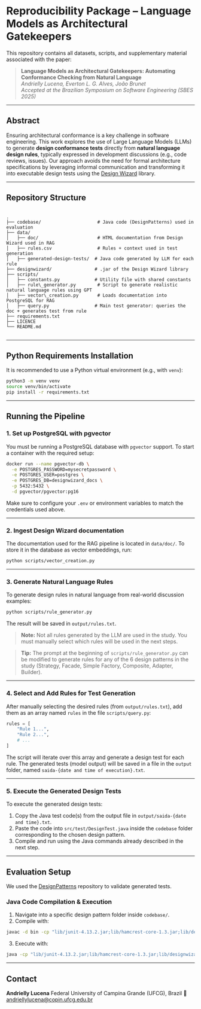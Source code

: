 # Reproducibility Package – Language Models as Architectural Gatekeepers

This repository contains all datasets, scripts, and supplementary material associated with the paper:

> **Language Models as Architectural Gatekeepers: Automating Conformance Checking from Natural Language**  
> *Andrielly Lucena, Everton L. G. Alves, João Brunet*  
> *Accepted at the Brazilian Symposium on Software Engineering (SBES 2025)*

---

## Abstract

Ensuring architectural conformance is a key challenge in software engineering. This work explores the use of Large Language Models (LLMs) to generate **design conformance tests** directly from **natural language design rules**, typically expressed in development discussions (e.g., code reviews, issues). Our approach avoids the need for formal architecture specifications by leveraging informal communication and transforming it into executable design tests using the [Design Wizard](https://github.com/joaoarthurbm/designwizard) library.

---

## Repository Structure

```

.
├── codebase/                     # Java code (DesignPatterns) used in evaluation
├── data/
│   ├── doc/                      # HTML documentation from Design Wizard used in RAG
│   ├── rules.csv                 # Rules + context used in test generation
│   ├── generated-design-tests/  # Java code generated by LLM for each rule
├── designwizard/                # .jar of the Design Wizard library
├── scripts/
│   ├── constants.py             # Utility file with shared constants
│   ├── rule\_generator.py        # Script to generate realistic natural language rules using GPT
│   ├── vector\_creation.py       # Loads documentation into PostgreSQL for RAG
│   ├── query.py                 # Main test generator: queries the doc + generates test from rule
├── requirements.txt
├── LICENCE
└── README.md


````

---

## Python Requirements Installation

It is recommended to use a Python virtual environment (e.g., with `venv`):

```bash
python3 -m venv venv
source venv/bin/activate
pip install -r requirements.txt
```

---

## Running the Pipeline

### 1. Set up PostgreSQL with pgvector

You must be running a PostgreSQL database with `pgvector` support. To start a container with the required setup:

```bash
docker run --name pgvector-db \
  -e POSTGRES_PASSWORD=mysecretpassword \
  -e POSTGRES_USER=postgres \
  -e POSTGRES_DB=designwizard_docs \
  -p 5432:5432 \
  -d pgvector/pgvector:pg16
````

Make sure to configure your `.env` or environment variables to match the credentials used above.

---

### 2. Ingest Design Wizard documentation

The documentation used for the RAG pipeline is located in `data/doc/`. To store it in the database as vector embeddings, run:

```bash
python scripts/vector_creation.py
```

---

### 3. Generate Natural Language Rules

To generate design rules in natural language from real-world discussion examples:

```bash
python scripts/rule_generator.py
```

The result will be saved in `output/rules.txt`.

> **Note:** Not all rules generated by the LLM are used in the study. You must manually select which rules will be used in the next steps.

> **Tip:** The prompt at the beginning of `scripts/rule_generator.py` can be modified to generate rules for any of the 6 design patterns in the study (Strategy, Facade, Simple Factory, Composite, Adapter, Builder).

---

### 4. Select and Add Rules for Test Generation

After manually selecting the desired rules (from `output/rules.txt`), add them as an array named `rules` in the file `scripts/query.py`:

```python
rules = [
    "Rule 1...",
    "Rule 2...",
    # ...
]
```

The script will iterate over this array and generate a design test for each rule. The generated tests (model output) will be saved in a file in the `output` folder, named `saida-{date and time of execution}.txt`.

---

### 5. Execute the Generated Design Tests

To execute the generated design tests:

1. Copy the Java test code(s) from the output file in `output/saida-{date and time}.txt`.
2. Paste the code into `src/test/DesignTest.java` inside the `codebase` folder corresponding to the chosen design pattern.
3. Compile and run using the Java commands already described in the next step.

---

## Evaluation Setup

We used the [DesignPatterns](https://github.com/clarck/DesignPatterns) repository to validate generated tests.

### Java Code Compilation & Execution

1. Navigate into a specific design pattern folder inside `codebase/`.
2. Compile with:

```bash
javac -d bin -cp "lib/junit-4.13.2.jar;lib/hamcrest-core-1.3.jar;lib/designwizard-1.4.jar;." src/test/*.java src/com/cnblog/clarck/*.java
```

3. Execute with:

```bash
java -cp "lib/junit-4.13.2.jar;lib/hamcrest-core-1.3.jar;lib/designwizard-1.4.jar;bin;." org.junit.runner.JUnitCore test.DesignTest
```

---

## Contact

**Andrielly Lucena**
Federal University of Campina Grande (UFCG), Brazil
📧 [andriellylucena@copin.ufcg.edu.br](mailto:andriellylucena@copin.ufcg.edu.br)
